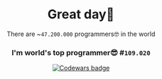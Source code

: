 <div align="center">

# Great day👋

There are ~`47.200.000` programmers🤓 in the world

### I'm world's top programmer😎 #`109.020`

<a class="header-badge" target="_blank" href="https://www.codewars.com/users/Trifonix"><img alt="Codewars badge" src="https://www.codewars.com/users/Trifonix/badges/large"></a>

</div>
